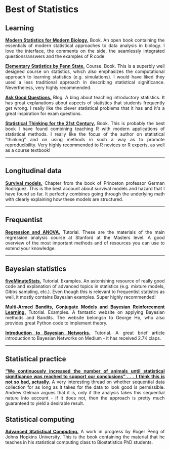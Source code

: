 # Best of Statistics

<div align="justify">
  
## Learning

**[Modern Statistics for Modern Biology.](http://web.stanford.edu/class/bios221/book/)** Book. An open book containing the essentials of modern statistical approaches to data analysis in biology. I love the interface, the comments on the side, the seamlessly integrated questions/answers and the examples of R code.

**[Elementary Statistics by Penn State.](https://newonlinecourses.science.psu.edu/stat200/home)** Course. Book. This is a superbly well designed course on statistics, which also emphasizes the computational approach to learning statistics (e.g. simulations). I would have liked they used a less traditional approach in describing statistical significance. Nevertheless, very highly recommended.

**[Ask Good Questions.](https://askgoodquestions.blog/)** Blog. A blog about teaching introductory statistics. It has great explanations about aspects of statistics that students frequently get wrong. I really like the clever statistical problems that it has and it's a great inspiration for exam questions.

**[Statistical Thinking for the 21st Century.](http://statsthinking21.org/)** Book. This is probably the best book I have found combining teaching R with modern applications of statistical methods. I really like the focus of the author on statistical "thinking" and on using methods in such a way as to promote reproducibility. Very highly recommended to R novices or R experts, as well as a course textbook!


***


## Longitudinal data

**[Survival models.](https://data.princeton.edu/wws509/notes/c7.pdf)** Chapter from the book of Princeton professor German Rodriguez. This is the best account about survival models and hazard that I have found so far. It perfectly combines going through the underlying math with clearly explaining how these models are structured.


***


## Frequentist

**[Regression and ANOVA.](http://statweb.stanford.edu/~jtaylo/courses/stats203/)** Tutorial. These are the materials of the main regression analysis course at Stanford at the Masters level. A good overview of the most important methods and of resources you can use to extend your knowledge.


***

  
## Bayesian statistics

**[fiveMinuteStats.](https://stephens999.github.io/fiveMinuteStats/index.html)** Tutorial. Examples. An astonishing resource of really good code and explanation of advanced topics in statistics (e.g. mixture models, Gibbs sampling, etc.). Even though this is relevant to frequentist statistcs as well, it mostly contains Bayesian examples. Super highly recommended!

**[Multi-Armed Bandits, Conjugate Models and Bayesian Reinforcement Learning.](https://eigenfoo.xyz/bayesian-bandits/)** Tutorial. Examples. A fantastic website on applying Bayesian methods and Bandits. The website belongsn to George Ho, who also provides great Python code to implement theory.

**[Introduction to Bayesian Networks.](https://towardsdatascience.com/introduction-to-bayesian-networks-81031eeed94e)** Tutorial. A great brief article introduction to Bayesian Networks on Medium - it has received 2.7K claps.


***


## Statistical practice

**[“We continuously increased the number of animals until statistical significance was reached to support our conclusions” . . . I think this is not so bad, actually.](https://andrewgelman.com/2018/09/04/continuously-increased-number-animals-statistical-significance-reached-support-conclusions-think-not-bad-actually-2/)** A very interesting thread on whether sequential data collection for as long as it takes for the data to look good is permissible. Andrew Gelman argues that it is, only if the analysis takes this sequential nature into account - if it does not, then the approach is pretty much guaranteed to yield a desirable result.



## Statistical computing

**[Advanced Statistical Computing.](https://bookdown.org/rdpeng/advstatcomp/)** A work in progress by Roger Peng of Johns Hopkins University. This is the book containing the material that he teaches in his statistical computing class to Biostatistics PhD students.



</div>
